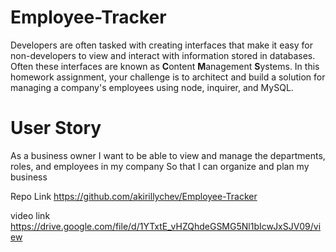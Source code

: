 # Employee-Tracker
Developers are often tasked with creating interfaces that make it easy for non-developers to view and interact with information stored in databases. Often these interfaces are known as **C**ontent **M**anagement **S**ystems. In this homework assignment, your challenge is to architect and build a solution for managing a company's employees using node, inquirer, and MySQL.

# User Story
As a business owner
I want to be able to view and manage the departments, roles, and employees in my company
So that I can organize and plan my business





Repo Link
https://github.com/akirillychev/Employee-Tracker

video link
https://drive.google.com/file/d/1YTxtE_vHZQhdeGSMG5Nl1bIcwJxSJV09/view